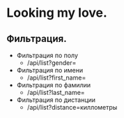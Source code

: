 # Looking my love.

## Фильтрация.

- Фильтрация по полу
  - /api/list?gender=
- Фильтрация по имени
  - /api/list?first_name=
- Фильтрация по фамилии
  - /api/list?last_name=
- Фильтрация по дистанции
  - /api/list?distance=киллометры
